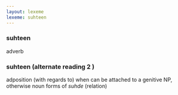 ```yaml
---
layout: lexeme
lexeme: suhteen
---
```


###  suhteen 
adverb


###  suhteen  (alternate reading 2 )

adposition (with regards to) when can be attached to a genitive NP, otherwise noun forms of *suhde* (relation)

